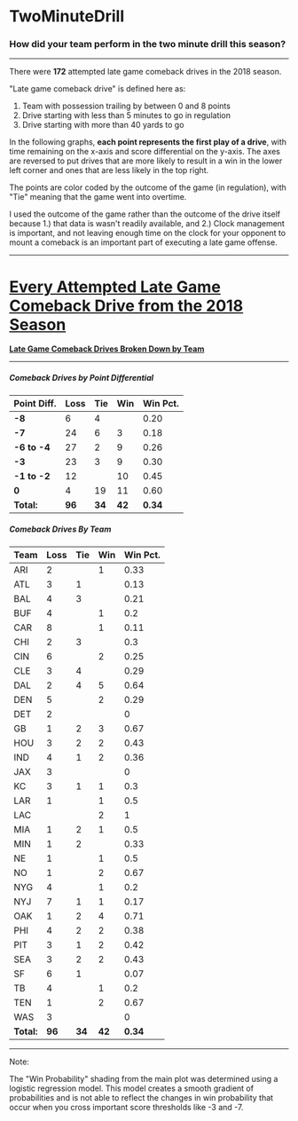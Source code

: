 # TwoMinuteDrill

### How did your team perform in the two minute drill this season?

---

There were **172** attempted late game comeback drives in the 2018 season.

"Late game comeback drive"  is defined here as:

1. Team with possession trailing by between 0 and 8 points
1. Drive starting with less than 5 minutes to go in regulation
1. Drive starting with more than 40 yards to go

In the following graphs, **each point represents the first play of a drive**, with time remaining on the x-axis and score differential on the y-axis. The axes are reversed to put drives that are more likely to result in a win in the lower left corner and ones that are less likely in the top right.

The points are color coded by the outcome of the game (in regulation), with "Tie" meaning that the game went into overtime. 

I used the outcome of the game rather than the outcome of the drive itself because 1.) that data is wasn't readily available, and 2.) Clock management is important, and not leaving enough time on the clock for your opponent to mount a comeback is an important part of executing a late game offense.

---

# [Every Attempted Late Game Comeback Drive from the 2018 Season](https://i.imgur.com/HX9A8Yx.jpg)

[**Late Game Comeback Drives Broken Down by Team**](https://imgur.com/a/gQCUI8r)

---

##### Comeback Drives by Point Differential

Point Diff. | Loss| Tie| Win| Win Pct.
---|---|---|---|---|
**-8**|	6|	4|	|	0.20|
**-7**|	24|	6|	3|	0.18|
**-6 to -4**|	27|	2|	9|	0.26|
**-3**|	23|	3|	9|	0.30|
**-1 to -2**|	12|	|	10|	0.45|
**0**|	4|	19|	11|	0.60|
**Total:**| **96**|	**34**| **42**| **0.34**

##### Comeback Drives By Team

Team| Loss| Tie| Win| Win Pct.
---|---|---|---|---|
ARI|	2|	|	1|	0.33|
ATL|	3|	1|	|	0.13|
BAL|	4|	3|	|	0.21|
BUF|	4|	|	1|	0.2|
CAR|	8|	|	1|	0.11|
CHI|	2|	3|	|	0.3|
CIN|	6|	|	2|	0.25|
CLE|	3|	4|	|	0.29|
DAL|	2|	4|	5|	0.64|
DEN|	5|	|	2|	0.29|
DET|	2|	|	|	0|
GB|	1|	2|	3|	0.67|
HOU| 3|	2|	2|	0.43|
IND|	4|	1|	2|	0.36|
JAX|	3|	|	|	0|
KC|	3|	1|	1|	0.3|
LAR|	1|	|	1|	0.5|
LAC|	|	|	2|	1|
MIA|	1|	2|	1|	0.5|
MIN|	1|	2|	|	0.33|
NE|	1|	|	1|	0.5|
NO|	1|	|	2|	0.67|
NYG|	4|	|	1|	0.2|
NYJ|	7|	1|	1|	0.17|
OAK|	1|	2|	4|	0.71|
PHI|	4|	2|	2|	0.38|
PIT|	3|	1|	2|	0.42|
SEA|	3|	2|	2|	0.43|
SF|	6|	1|	|	0.07|
TB|	4|	|	1|	0.2|
TEN|	1|	|	2|	0.67|
WAS| 3|	|	|	0|
**Total:**| **96**|	**34**| **42**| **0.34**

---

Note:

The "Win Probability" shading from the main plot was determined using a logistic regression model. This model creates a smooth gradient of probabilities and is not able to reflect the changes in win probability that occur when you cross important score thresholds like -3 and -7.
